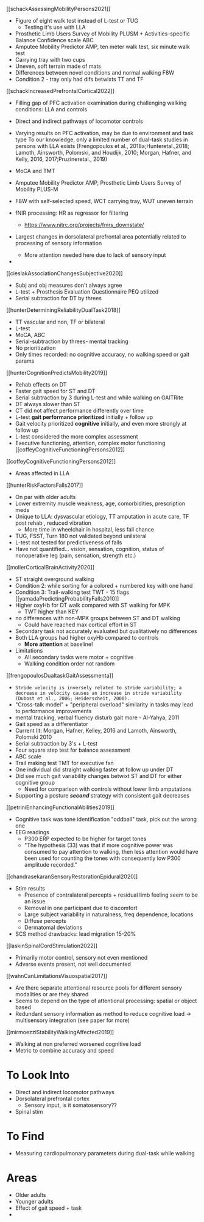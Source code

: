 

[[schackAssessingMobilityPersons2021]]
- Figure of eight walk test instead of L-test or TUG
	- Testing it's use with LLA
- Prosthetic Limb Users Survey of Mobility PLUSM + Activities-specific Balance Confidence scale ABC
- Amputee Mobility Predictor AMP, ten meter walk test, six minute walk test
- Carrying tray with two cups
- Uneven, soft terrain made of mats
- Differences between novel conditions and normal walking F8W
- Condition 2 - tray only had difs betwixts TT and TF


[[schackIncreasedPrefrontalCortical2022]]
- Filling gap of PFC activation examination during challenging walking conditions: LLA and controls
- Direct and indirect pathways of locomotor controls 
- Varying results on PFC activation, may be due to environment and task type
To our knowledge, only a limited number of dual-task studies in persons with LLA exists (Frengopoulos et al., 2018a;Hunteretal.,2018; Lamoth, Ainsworth, Polomski, and Houdijk, 2010; Morgan, Hafner, and Kelly, 2016, 2017;Pruzineretal., 2019)

- MoCA and TMT
- Amputee Mobility Predictor AMP, Prosthetic Limb Users Survey of Mobility PLUS-M
- F8W with self-selected speed, WCT carrying tray, WUT uneven terrain 
- fNIR processing: HR as regressor for filtering 
	- https://www.nitrc.org/projects/fnirs_downstate/
- Largest changes in dorsolateral prefrontal area potentially related to processing of sensory information 
	- More attention needed here due to lack of sensory input
- 

[[cieslakAssociationChangesSubjective2020]]
- Subj and obj measures don't always agree
- L-test + Prosthesis Evaluation Questionnaire PEQ utilized 
- Serial subtraction for DT by threes

[[hunterDeterminingReliabilityDualTask2018]]
- TT vascular and non, TF or bilateral
- L-test
- MoCA, ABC
- Serial-subtraction by threes- mental tracking
- No prioritization
- Only times recorded: no cognitive accuracy, no walking speed or gait params 

[[hunterCognitionPredictsMobility2019]]
- Rehab effects on DT
- Faster gait speed for ST and DT
- Serial subtraction by 3 during L-test and while walking on GAITRite
- DT always slower than ST
- CT did not affect performance differently over time
- L-test **gait performance prioritized** initially + follow up 
- Gait velocity prioritized **cognitive** initially, and even more strongly at follow up 
- L-test considered the more complex assessment 
- Executive functioning, attention, complex motor functioning [[coffeyCognitiveFunctioningPersons2012]]

[[coffeyCognitiveFunctioningPersons2012]]
- Areas affected in LLA

[[hunterRiskFactorsFalls2017]]
- On par with older adults
- Lower extremity muscle weakness, age, comorbidities, prescription meds
- Unique to LLA: dysvascular etiology, TT amputation in acute care, TF post rehab , reduced vibration 
	- More time in wheelchair in hospital, less fall chance
- TUG, FSST, Turn 180 not validated beyond unilateral
- L-test not tested for predictiveness of falls
- Have not quantified... vision, sensation, cognition, status of nonoperative leg (pain, sensation, strength etc.)




[[mollerCorticalBrainActivity2020]]
- ST straight overground walking
- Condition 2: while sorting for a colored + numbered key with one hand
- Condition 3: Trail-walking test TWT - 15 flags [[yamadaPredictingProbabilityFalls2010]]
- Higher oxyHb for DT walk compared with ST walking for MPK
	- TWT higher than KEY
- no differences with non-MPK groups between ST and DT walking
	- Could have reached max cortical effort in ST
- Secondary task not accurately evaluated but qualitatively no differences 
- Both LLA groups had higher oxyHb compared to controls 
	- **More attention** at baseline!
- Limitations
	- All secondary tasks were motor + cognitive 
	- Walking condition order not random



[[frengopoulosDualtaskGaitAssessmenta]]
- ```Stride velocity is inversely related to stride variability; a decrease in velocity causes an increase in stride variability (Dubost et al., 2006; Heiderscheit, 2000).```
- "Cross-talk model" + "peripheral overload" similarity in tasks may lead to performance improvements 
- mental tracking, verbal fluency disturb gait more - Al-Yahya, 2011
- Gait speed as a differentiator 
- Current lit: Morgan, Hafner, Kelley, 2016 and Lamoth, Ainsworth, Polomski 2010
- Serial subtraction by 3's + L-test
- Four square step test for balance assessment 
- ABC scale
- Trail making test TMT for executive fxn
- One individual did straight walking faster at follow up under DT
- Did see much gait variability changes betwixt ST and DT for either cognitive group
	- Need for comparison with controls without lower limb amputations 
- Supporting a posture ***second*** strategy with consistent gait decreases 

[[petriniEnhancingFunctionalAbilities2019]]
- Cognitive task was tone identification "oddball" task, pick out the wrong one
- EEG readings
	- P300 ERP expected to be higher for target tones
	- "The hypothesis (33) was that if more cognitive power was consumed to pay attention to walking, then less attention would have been used for counting the tones with consequently low P300 amplitude recorded."


[[chandrasekaranSensoryRestorationEpidural2020]]
- Stim results
	- Presence of contralateral percepts + residual limb feeling seem to be an issue
	- Removal in one participant due to discomfort
	- Large subject variability in naturalness, freq dependence, locations
	- Diffuse percepts 
	- Dermatomal deviations 
- SCS method drawbacks: lead migration 15-20%

[[laskinSpinalCordStimulation2022]]
- Primarily motor control, sensory not even mentioned
- Adverse events present, not well documented 


[[wahnCanLimitationsVisuospatial2017]]
- Are there separate attentional resource pools for different sensory modalities or are they shared
- Seems to depend on the type of attentional processing: spatial or object based
- Redundant sensory information as method to reduce cognitive load -> multisensory integration (see paper for more)

[[mirmoezziStabilityWalkingAffected2019]]
- Walking at non preferred worsened cognitive load
- Metric to combine accuracy and speed 

# To Look Into
- Direct and indirect locomotor pathways
- Dorsolateral prefrontal cortex
	- Sensory input, is it somatosensory??
- Spinal stim

# To Find
- Measuring cardiopulmonary parameters during dual-task while walking
# Areas
- Older adults
- Younger adults
- Effect of gait speed + task
- 